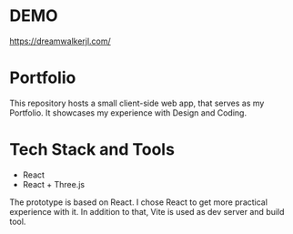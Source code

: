 # DEMO

https://dreamwalkerjl.com/

# Portfolio

This repository hosts a small client-side web app, that serves as my Portfolio. It showcases my experience with Design and Coding.

# Tech Stack and Tools

 - React
 - React + Three.js

The prototype is based on React. I chose React to get more practical experience with it. In addition to that, Vite is used as dev server and build tool.

